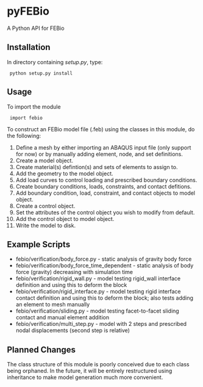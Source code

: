 # pyFEBio #
A Python API for FEBio
## Installation ##
In directory containing *setup.py*, type:
<pre><code> python setup.py install </code></pre>
## Usage ##
To import the module
<pre><code> import febio </code></pre>

To construct an FEBio model file (.feb) using the classes in this module, do the following:

1. Define a mesh by either importing an ABAQUS input file (only support for now) or by manually adding element, node, and set definitions.
2. Create a model object.
3. Create material(s) defintion(s) and sets of elements to assign to.
4. Add the geometry to the model object.
5. Add load curves to control loading and prescribed boundary conditions.
6. Create boundary conditions, loads, constraints, and contact defitions.
7. Add boundary condition, load, constraint, and contact objects to model object.
10. Create a control object.
11. Set the attributes of the control object you wish to modify from default.
12. Add the control object to model object.
13. Write the model to disk.

## Example Scripts ##
* febio/verification/body_force.py - static analysis of gravity body force
* febio/verification/body_force_time_dependent - static analysis of body force (gravity) decreasing with simulation time
* febio/verification/rigid_wall.py - model testing rigid_wall interface definition and using this to deform the block
* febio/verification/rigid_interface.py - model testing rigid interface contact definition and using this to deform the block; also tests adding an element to mesh manually
* febio/verification/sliding.py - model testing facet-to-facet sliding contact and manual element addition
* febio/verification/multi_step.py - model with 2 steps and prescribed nodal displacements (second step is relative)

## Planned Changes ##
The class structure of this module is poorly conceived due to each class being orphaned. In the future, it will be entirely restructured using inheritance to make model generation much more convenient. 
